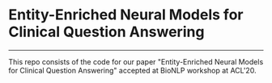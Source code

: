 # Entity-Enriched Neural Models for Clinical Question Answering
----------------

This repo consists of the code for our paper "Entity-Enriched Neural Models for Clinical Question Answering" accepted at BioNLP workshop at ACL'20.
